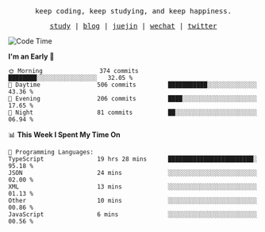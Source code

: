 <p align="center">
  <samp>
    <span>keep coding, keep studying, and keep happiness.</span>
  </samp>
</p>

<p align="center">
  <samp>
    <a href="https://github.com/ouduidui/fe-study">study</a> |
    <a href="https://deweyou.me">blog</a>  |
    <a href="https://juejin.cn/user/4309700183594366">juejin</a> |
    <a href="https://user-images.githubusercontent.com/54696834/165071004-6509e3f2-90c3-448c-9d92-3da42b0c2021.jpeg">wechat</a> |
    <a href="https://twitter.com/ouduidui">twitter</a>
  </samp>
</p>

<!--START_SECTION:waka-->
![Code Time](http://img.shields.io/badge/Code%20Time-3%2C584%20hrs%2028%20mins-blue)

**I'm an Early 🐤** 

```text
🌞 Morning                374 commits         ████████░░░░░░░░░░░░░░░░░   32.05 % 
🌆 Daytime                506 commits         ███████████░░░░░░░░░░░░░░   43.36 % 
🌃 Evening                206 commits         ████░░░░░░░░░░░░░░░░░░░░░   17.65 % 
🌙 Night                  81 commits          ██░░░░░░░░░░░░░░░░░░░░░░░   06.94 % 
```


📊 **This Week I Spent My Time On** 

```text
💬 Programming Languages: 
TypeScript               19 hrs 28 mins      ████████████████████████░   95.18 % 
JSON                     24 mins             ░░░░░░░░░░░░░░░░░░░░░░░░░   02.00 % 
XML                      13 mins             ░░░░░░░░░░░░░░░░░░░░░░░░░   01.13 % 
Other                    10 mins             ░░░░░░░░░░░░░░░░░░░░░░░░░   00.86 % 
JavaScript               6 mins              ░░░░░░░░░░░░░░░░░░░░░░░░░   00.56 % 
```


<!--END_SECTION:waka-->
